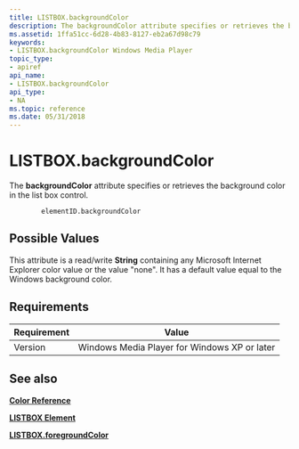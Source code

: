 ```yaml
---
title: LISTBOX.backgroundColor
description: The backgroundColor attribute specifies or retrieves the background color in the list box control.
ms.assetid: 1ffa51cc-6d28-4b83-8127-eb2a67d98c79
keywords:
- LISTBOX.backgroundColor Windows Media Player
topic_type:
- apiref
api_name:
- LISTBOX.backgroundColor
api_type:
- NA
ms.topic: reference
ms.date: 05/31/2018
---
```


# LISTBOX.backgroundColor

The **backgroundColor** attribute specifies or retrieves the background color in the list box control.

``` syntax
        elementID.backgroundColor
```

## Possible Values

This attribute is a read/write **String** containing any Microsoft Internet Explorer color value or the value "none". It has a default value equal to the Windows background color.

## Requirements



| Requirement | Value |
|--------------------|---------------------------------------------------------|
| Version<br/> | Windows Media Player for Windows XP or later<br/> |



## See also

<dl> <dt>

[**Color Reference**](color-reference.md)
</dt> <dt>

[**LISTBOX Element**](listbox-element.md)
</dt> <dt>

[**LISTBOX.foregroundColor**](listbox-foregroundcolor.md)
</dt> </dl>

 

 





